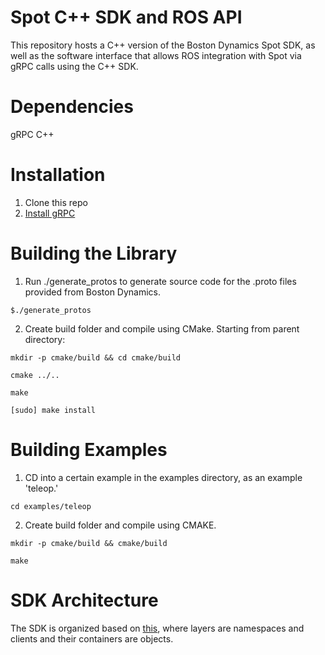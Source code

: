 # Spot C++ SDK and ROS API
This repository hosts a C++ version of the Boston Dynamics Spot SDK, as well as the software interface that allows ROS integration with Spot via gRPC calls using the C++ SDK.

# Dependencies
gRPC C++

# Installation
1. Clone this repo
2. <a href="https://grpc.io/docs/languages/cpp/quickstart/">Install gRPC</a>

# Building the Library
1. Run ./generate_protos to generate source code for the .proto files provided from Boston Dynamics.

```
$./generate_protos
```

2. Create build folder and compile using CMake.
Starting from parent directory:

```
mkdir -p cmake/build && cd cmake/build
```
```
cmake ../..
```
```
make
```
```
[sudo] make install
```
# Building Examples
1. CD into a certain example in the examples directory, as an example 'teleop.'
```
cd examples/teleop
```

2. Create build folder and compile using CMAKE.
```
mkdir -p cmake/build && cmake/build
```
```
make
```

# SDK Architecture
The SDK is organized based on <a href="https://dev.bostondynamics.com/docs/concepts/readme">this</a>, where layers are namespaces and clients and their containers are objects. 

